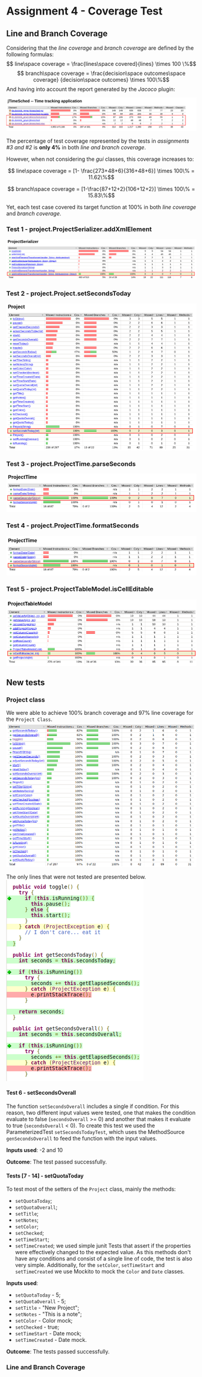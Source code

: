 # Assignment 4 - Coverage Test

## Line and Branch Coverage

Considering that the _line coverage_ and _branch coverage_ are defined by the following formulas:
$$ line\space coverage = \frac{lines\space covered}{lines} \times 100 \%$$
$$ branch\space coverage = \frac{decision\space outcomes\space coverage} {decision\space outcomes} \times 100\%$$
And having into account the report generated by the _Jacoco_ plugin:

![](./figures/app_coverage.png)

The percentage of test coverage represented by the tests in _assignments #3 and #2_ is **only 4%** in both _line and branch coverage_.

However, when not considering the _gui_ classes, this coverage increases to:

$$ line\space coverage = [1- \frac{273+48+6}{316+48+6}] \times 100\% = 11.62\%$$

<!-- TODO: o branch coverage está certo?-->

$$ branch\space coverage = [1-\frac{87+12+2}{106+12+2}] \times 100\% = 15.83\%$$

Yet, each test case covered its target function at 100% in both _line coverage_ and _branch coverage_.

### Test 1 - project.ProjectSerializer.addXmlElement

![](./figures/addXmlElement-report.png)

### Test 2 - project.Project.setSecondsToday

![](./figures/setSecondsToday-report.png)

### Test 3 - project.ProjectTime.parseSeconds

![](./figures/parseSeconds-report.png)

### Test 4 - project.ProjectTime.formatSeconds

![](./figures/formatSeconds-report.png)

### Test 5 - project.ProjectTableModel.isCellEditable

![](./figures/isCellEditable-report.png)

<!-- ========================================================================== -->

## New tests

<!-- Dúvida: criar testes indiscriminadamente?? -->

### Project class

We were able to achieve 100% branch coverage and 97% line coverage for the `Project Class`.
![](./figures/projectClass-report.png)

The only lines that were not tested are presented below.
![](./figures/projectClassOnlyLinesMissing-report.png)

#### Test 6 - setSecondsOverall

The function `setSecondsOverall` includes a single if condition. For this reason, two different input values were tested, one that makes the condition evaluate to false (`secondsOverall` >= 0) and another that makes it evaluate to true (`secondsOverall` < 0).
To create this test we used the ParameterizedTest `setSecondsTodayTest`, which uses the MethodSource `genSecondsOverall` to feed the function with the input values.

**Inputs used**: -2 and 10

**Outcome**: The test passed successfully.

#### Tests [7 - 14] - setQuotaToday

To test most of the setters of the `Project` class, mainly the methods:

- `setQuotaToday`;
- `setQuotaOverall`;
- `setTitle`;
- `setNotes`;
- `setColor`;
- `setChecked`;
- `setTimeStart`;
- `setTimeCreated`;
  we used simple junit Tests that assert if the properties were effectively changed to the expected value. As this methods don't have any conditions and consist of a single line of code, the test is also very simple.
  Additionally, for the `setColor`, `setTimeStart` and `setTimeCreated` we use Mockito to mock the `Color` and `Date` classes.

**Inputs used**:
- `setQuotaToday` - 5;
- `setQuotaOverall` - 5;
- `setTitle` - "New Project";
- `setNotes` - "This is a note";
- `setColor` - Color mock;
- `setChecked` - true;
- `setTimeStart` - Date mock;
- `setTimeCreated` - Date mock.

**Outcome**: The tests passed successfully.

### Line and Branch Coverage

<!--Line and branch coverage of the unit tests you have developed in this assignment.-->
